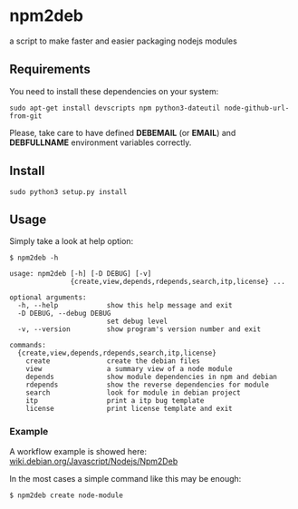 npm2deb
=======

a script to make faster and easier packaging nodejs modules

## Requirements
You need to install these dependencies on your system:
```
sudo apt-get install devscripts npm python3-dateutil node-github-url-from-git
```
Please, take care to have defined **DEBEMAIL** (or **EMAIL**) and **DEBFULLNAME** environment variables correctly.

## Install
```
sudo python3 setup.py install
```

## Usage
Simply take a look at help option:
```
$ npm2deb -h

usage: npm2deb [-h] [-D DEBUG] [-v]
               {create,view,depends,rdepends,search,itp,license} ...

optional arguments:
  -h, --help            show this help message and exit
  -D DEBUG, --debug DEBUG
                        set debug level
  -v, --version         show program's version number and exit

commands:
  {create,view,depends,rdepends,search,itp,license}
    create              create the debian files
    view                a summary view of a node module
    depends             show module dependencies in npm and debian
    rdepends            show the reverse dependencies for module
    search              look for module in debian project
    itp                 print a itp bug template
    license             print license template and exit

```

### Example
A workflow example is showed here: [wiki.debian.org/Javascript/Nodejs/Npm2Deb](https://wiki.debian.org/Javascript/Nodejs/Npm2Deb)

In the most cases a simple command like this may be enough:
```
$ npm2deb create node-module
```
